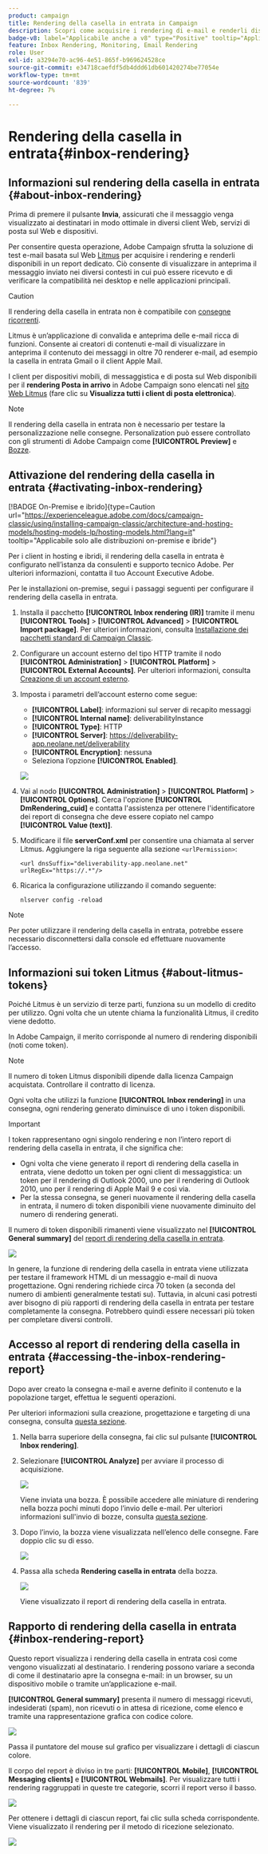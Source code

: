 ```yaml
---
product: campaign
title: Rendering della casella in entrata in Campaign
description: Scopri come acquisire i rendering di e-mail e renderli disponibili in un rapporto dedicato
badge-v8: label="Applicabile anche a v8" type="Positive" tooltip="Applicabile anche a Campaign v8"
feature: Inbox Rendering, Monitoring, Email Rendering
role: User
exl-id: a3294e70-ac96-4e51-865f-b969624528ce
source-git-commit: e34718caefdf5db4ddd61db601420274be77054e
workflow-type: tm+mt
source-wordcount: '839'
ht-degree: 7%

---
```


# Rendering della casella in entrata{#inbox-rendering}

## Informazioni sul rendering della casella in entrata {#about-inbox-rendering}

Prima di premere il pulsante **Invia**, assicurati che il messaggio venga visualizzato ai destinatari in modo ottimale in diversi client Web, servizi di posta sul Web e dispositivi.

Per consentire questa operazione, Adobe Campaign sfrutta la soluzione di test e-mail basata sul Web [Litmus](https://litmus.com/email-testing) per acquisire i rendering e renderli disponibili in un report dedicato. Ciò consente di visualizzare in anteprima il messaggio inviato nei diversi contesti in cui può essere ricevuto e di verificare la compatibilità nei desktop e nelle applicazioni principali.

>[!CAUTION]
>Il rendering della casella in entrata non è compatibile con [consegne ricorrenti](communication-channels.md#recurring-delivery).
>

Litmus è un’applicazione di convalida e anteprima delle e-mail ricca di funzioni. Consente ai creatori di contenuti e-mail di visualizzare in anteprima il contenuto dei messaggi in oltre 70 renderer e-mail, ad esempio la casella in entrata Gmail o il client Apple Mail.

I client per dispositivi mobili, di messaggistica e di posta sul Web disponibili per il **rendering Posta in arrivo** in Adobe Campaign sono elencati nel [sito Web Litmus](https://litmus.com/email-testing) (fare clic su **Visualizza tutti i client di posta elettronica**).

>[!NOTE]
>
>Il rendering della casella in entrata non è necessario per testare la personalizzazione nelle consegne. Personalization può essere controllato con gli strumenti di Adobe Campaign come **[!UICONTROL Preview]** e [Bozze](steps-validating-the-delivery.md#sending-a-proof).

## Attivazione del rendering della casella in entrata {#activating-inbox-rendering}

[!BADGE On-Premise e ibrido]{type=Caution url="https://experienceleague.adobe.com/docs/campaign-classic/using/installing-campaign-classic/architecture-and-hosting-models/hosting-models-lp/hosting-models.html?lang=it" tooltip="Applicabile solo alle distribuzioni on-premise e ibride"}

Per i client in hosting e ibridi, il rendering della casella in entrata è configurato nell’istanza da consulenti e supporto tecnico Adobe. Per ulteriori informazioni, contatta il tuo Account Executive Adobe.

Per le installazioni on-premise, segui i passaggi seguenti per configurare il rendering della casella in entrata.

1. Installa il pacchetto **[!UICONTROL Inbox rendering (IR)]** tramite il menu **[!UICONTROL Tools]** > **[!UICONTROL Advanced]** > **[!UICONTROL Import package]**. Per ulteriori informazioni, consulta [Installazione dei pacchetti standard di Campaign Classic](../../installation/using/installing-campaign-standard-packages.md).
1. Configurare un account esterno del tipo HTTP tramite il nodo **[!UICONTROL Administration]** > **[!UICONTROL Platform]** > **[!UICONTROL External Accounts]**. Per ulteriori informazioni, consulta [Creazione di un account esterno](../../installation/using/external-accounts.md#creating-an-external-account).
1. Imposta i parametri dell’account esterno come segue:
   * **[!UICONTROL Label]**: informazioni sul server di recapito messaggi
   * **[!UICONTROL Internal name]**: deliverabilityInstance
   * **[!UICONTROL Type]**: HTTP
   * **[!UICONTROL Server]**: https://deliverability-app.neolane.net/deliverability
   * **[!UICONTROL Encryption]**: nessuna
   * Seleziona l’opzione **[!UICONTROL Enabled]**.

   ![](assets/s_tn_inbox_rendering_external-account.png)

1. Vai al nodo **[!UICONTROL Administration]** > **[!UICONTROL Platform]** > **[!UICONTROL Options]**. Cerca l&#39;opzione **[!UICONTROL DmRendering_cuid]** e contatta l&#39;assistenza per ottenere l&#39;identificatore dei report di consegna che deve essere copiato nel campo **[!UICONTROL Value (text)]**.
1. Modificare il file **serverConf.xml** per consentire una chiamata al server Litmus. Aggiungere la riga seguente alla sezione `<urlPermission>`:

   ```
   <url dnsSuffix="deliverability-app.neolane.net" urlRegEx="https://.*"/>
   ```

1. Ricarica la configurazione utilizzando il comando seguente:

   ```
   nlserver config -reload
   ```

>[!NOTE]
>
>Per poter utilizzare il rendering della casella in entrata, potrebbe essere necessario disconnettersi dalla console ed effettuare nuovamente l’accesso.

## Informazioni sui token Litmus {#about-litmus-tokens}

Poiché Litmus è un servizio di terze parti, funziona su un modello di credito per utilizzo. Ogni volta che un utente chiama la funzionalità Litmus, il credito viene dedotto.

In Adobe Campaign, il merito corrisponde al numero di rendering disponibili (noti come token).

>[!NOTE]
>
>Il numero di token Litmus disponibili dipende dalla licenza Campaign acquistata. Controllare il contratto di licenza.

Ogni volta che utilizzi la funzione **[!UICONTROL Inbox rendering]** in una consegna, ogni rendering generato diminuisce di uno i token disponibili.

>[!IMPORTANT]
>
>I token rappresentano ogni singolo rendering e non l’intero report di rendering della casella in entrata, il che significa che:
>
>* Ogni volta che viene generato il report di rendering della casella in entrata, viene dedotto un token per ogni client di messaggistica: un token per il rendering di Outlook 2000, uno per il rendering di Outlook 2010, uno per il rendering di Apple Mail 9 e così via.
>* Per la stessa consegna, se generi nuovamente il rendering della casella in entrata, il numero di token disponibili viene nuovamente diminuito del numero di rendering generati.
>

Il numero di token disponibili rimanenti viene visualizzato nel **[!UICONTROL General summary]** del [report di rendering della casella in entrata](#inbox-rendering-report).

![](assets/s_tn_inbox_rendering_tokens.png)

In genere, la funzione di rendering della casella in entrata viene utilizzata per testare il framework HTML di un messaggio e-mail di nuova progettazione. Ogni rendering richiede circa 70 token (a seconda del numero di ambienti generalmente testati su). Tuttavia, in alcuni casi potresti aver bisogno di più rapporti di rendering della casella in entrata per testare completamente la consegna. Potrebbero quindi essere necessari più token per completare diversi controlli.

## Accesso al report di rendering della casella in entrata {#accessing-the-inbox-rendering-report}

Dopo aver creato la consegna e-mail e averne definito il contenuto e la popolazione target, effettua le seguenti operazioni.

Per ulteriori informazioni sulla creazione, progettazione e targeting di una consegna, consulta [questa sezione](about-email-channel.md).

1. Nella barra superiore della consegna, fai clic sul pulsante **[!UICONTROL Inbox rendering]**.
1. Selezionare **[!UICONTROL Analyze]** per avviare il processo di acquisizione.

   ![](assets/s_tn_inbox_rendering_button.png)

   Viene inviata una bozza. È possibile accedere alle miniature di rendering nella bozza pochi minuti dopo l’invio delle e-mail. Per ulteriori informazioni sull&#39;invio di bozze, consulta [questa sezione](steps-validating-the-delivery.md#sending-a-proof).

1. Dopo l’invio, la bozza viene visualizzata nell’elenco delle consegne. Fare doppio clic su di esso.

   ![](assets/s_tn_inbox_rendering_delivery_list.png)

1. Passa alla scheda **Rendering casella in entrata** della bozza.

   ![](assets/s_tn_inbox_rendering_tab.png)

   Viene visualizzato il report di rendering della casella in entrata.

## Rapporto di rendering della casella in entrata {#inbox-rendering-report}

Questo report visualizza i rendering della casella in entrata così come vengono visualizzati al destinatario. I rendering possono variare a seconda di come il destinatario apre la consegna e-mail: in un browser, su un dispositivo mobile o tramite un’applicazione e-mail.

**[!UICONTROL General summary]** presenta il numero di messaggi ricevuti, indesiderati (spam), non ricevuti o in attesa di ricezione, come elenco e tramite una rappresentazione grafica con codice colore.

![](assets/s_tn_inbox_rendering_summary.png)

Passa il puntatore del mouse sul grafico per visualizzare i dettagli di ciascun colore.

Il corpo del report è diviso in tre parti: **[!UICONTROL Mobile]**, **[!UICONTROL Messaging clients]** e **[!UICONTROL Webmails]**. Per visualizzare tutti i rendering raggruppati in queste tre categorie, scorri il report verso il basso.

![](assets/s_tn_inbox_rendering_report.png)

Per ottenere i dettagli di ciascun report, fai clic sulla scheda corrispondente. Viene visualizzato il rendering per il metodo di ricezione selezionato.

![](assets/s_tn_inbox_rendering_example.png)
